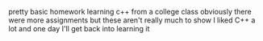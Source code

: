 pretty basic homework learning c++ from a college class
obviously there were more assignments but these aren't really much to show
I liked C++ a lot and one day I'll get back into learning it
